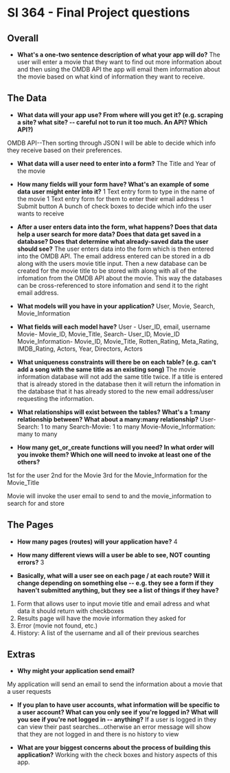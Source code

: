 # SI 364 - Final Project questions

## Overall

* **What's a one-two sentence description of what your app will do?**
The user will enter a movie that they want to find out more information about and then using the OMDB API the app will email them information about the movie based on what kind of information they want to receive.

## The Data

* **What data will your app use? From where will you get it? (e.g. scraping a site? what site? -- careful not to run it too much. An API? Which API?)**

OMDB API--Then sorting through JSON I will be able to decide which info they receive based on their preferences.

* **What data will a user need to enter into a form?**
The Title and Year of the movie

* **How many fields will your form have? What's an example of some data user might enter into it?**
1 Text entry form to type in the name of the movie 
1 Text entry form for them to enter their email address
1 Submit button
A bunch of check boxes to decide which info the user wants to receive

* **After a user enters data into the form, what happens? Does that data help a user search for more data? Does that data get saved in a database? Does that determine what already-saved data the user should see?**
The user enters data into the form which is then entered into the OMDB API. The email address entered can be stored in a db along with the users movie title input. Then a new database can be created for the movie title to be stored with along with all of the infomation from the OMDB API about the movie. This way the databases can be cross-referenced to store infomation and send it to the right email address.

* **What models will you have in your application?**
User, Movie, Search, Movie_Information

* **What fields will each model have?**
User - User_ID, email, username 
Movie- Movie_ID, Movie_Title, 
Search- User_ID, Movie_ID 
Movie_Information- Movie_ID, Movie_Title, Rotten_Rating, Meta_Rating, IMDB_Rating, Actors, Year, Directors, Actors

* **What uniqueness constraints will there be on each table? (e.g. can't add a song with the same title as an existing song)**
The movie information database will not add the same title twice. If a title is entered that is already stored in the database then it will return the infomation in the database that it has already stored to the new email address/user requesting the information.

* **What relationships will exist between the tables? What's a 1:many relationship between? What about a many:many relationship?**
User-Search: 1 to many
Search-Movie: 1 to many
Movie-Movie_Information: many to many


* **How many get_or_create functions will you need? In what order will you invoke them? Which one will need to invoke at least one of the others?**

1st for the user
2nd for the Movie
3rd for the Movie_Information for the Movie_Title

Movie will invoke the user email to send to and the movie_information to search for and store



## The Pages

* **How many pages (routes) will your application have?** 4

* **How many different views will a user be able to see, NOT counting errors?** 3

* **Basically, what will a user see on each page / at each route? Will it change depending on something else -- e.g. they see a form if they haven't submitted anything, but they see a list of things if they have?**

1) Form that allows user to input movie title and email adress and what data it should return with checkboxes
2) Results page will have the movie information they asked for
3) Error (movie not found, etc.)
4) History: A list of the username and all of their previous searches

## Extras

* **Why might your application send email?**

My application will send an email to send the information about a movie that a user requests

* **If you plan to have user accounts, what information will be specific to a user account? What can you only see if you're logged in? What will you see if you're not logged in -- anything?**
If a user is logged in they can view their past searches...otherwise an error message will show that they are not logged in and there is no history to view

* **What are your biggest concerns about the process of building this application?**
Working with the check boxes and history aspects of this app.
